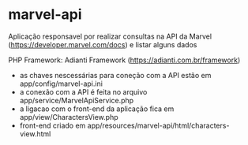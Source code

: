 # marvel-api

Aplicação responsavel por realizar consultas na API da Marvel (https://developer.marvel.com/docs) e listar alguns dados

PHP
Framework: Adianti Framework (https://adianti.com.br/framework)

 - as chaves nescessárias para coneção com a API estão em app/config/marvel-api.ini
 - a conexão com a API é feita no arquivo app/service/MarvelApiService.php 
 - a ligacao com o front-end da aplicação fica em app/view/CharactersView.php
 - front-end criado em app/resources/marvel-api/html/characters-view.html
